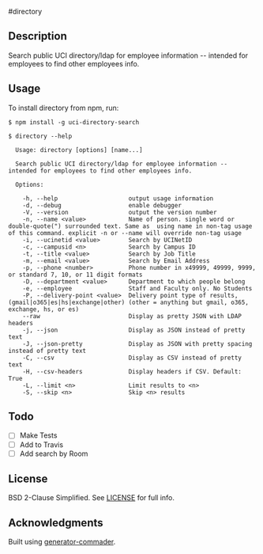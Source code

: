 #directory

## Description

Search public UCI directory/ldap for employee information -- intended for employees to find other employees info.

## Usage

To install directory from npm, run:

```
$ npm install -g uci-directory-search
```

```
$ directory --help
  
  Usage: directory [options] [name...]

  Search public UCI directory/ldap for employee information -- intended for employees to find other employees info.

  Options:

    -h, --help                    output usage information
    -d, --debug                   enable debugger
    -V, --version                 output the version number
    -n, --name <value>            Name of person. single word or double-quote(") surrounded text. Same as  using name in non-tag usage of this command. explicit -n or --name will override non-tag usage
    -i, --ucinetid <value>        Search by UCINetID
    -c, --campusid <n>            Search by Campus ID
    -t, --title <value>           Search by Job Title
    -m, --email <value>           Search by Email Address
    -p, --phone <number>          Phone number in x49999, 49999, 9999, or standard 7, 10, or 11 digit formats
    -D, --department <value>      Department to which people belong
    -e, --employee                Staff and Faculty only. No Students
    -P, --delivery-point <value>  Delivery point type of results, (gmail|o365|es|hs|exchange|other) (other = anything but gmail, o365, exchange, hs, or es)
    --raw                         Display as pretty JSON with LDAP headers
    -j, --json                    Display as JSON instead of pretty text
    -J, --json-pretty             Display as JSON with pretty spacing instead of pretty text
    -C, --csv                     Display as CSV instead of pretty text
    -H, --csv-headers             Display headers if CSV. Default: True
    -L, --limit <n>               Limit results to <n>
    -S, --skip <n>                Skip <n> results
```

## Todo

- [ ] Make Tests
- [ ] Add to Travis
- [ ] Add search by Room

## License

BSD 2-Clause Simplified. See [LICENSE](LICENSE) for full info.

## Acknowledgments

Built using [generator-commader](https://github.com/Hypercubed/generator-commander).

